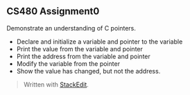 ## CS480 Assignment0 ##
Demonstrate an understanding of C pointers.

 - Declare and initialize a variable and pointer to the variable
 - Print the value from the variable and pointer
 - Print the address from the variable and pointer
 - Modify the variable from the pointer
 - Show the value has changed, but not the address.

> Written with [StackEdit](https://stackedit.io/).
